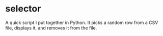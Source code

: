 # selector
A quick script I put together in Python. It picks a random row from a CSV file, displays it, and removes it from the file.
